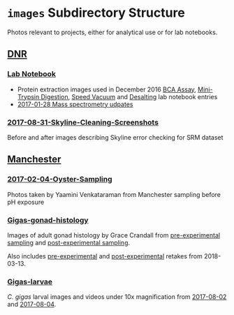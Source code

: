 # `images` Subdirectory Structure

Photos relevant to projects, either for analytical use or for lab notebooks.

## [DNR](https://github.com/RobertsLab/project-oyster-oa/tree/master/images/DNR)

### [Lab Notebook](https://github.com/RobertsLab/project-oyster-oa/tree/master/images/DNR/Lab-Notebook)

- Protein extraction images used in December 2016 [BCA Assay](https://yaaminiv.github.io/BCA-Assay-Trial-2/), [Mini-Trypsin Digestion](https://yaaminiv.github.io/Mini-Trypsin-Digestion/), [Speed Vacuum](https://yaaminiv.github.io/Speed-Vacuum/) and [Desalting](https://yaaminiv.github.io/Desalting/) lab notebook entries
- [2017-01-28 Mass spectrometry udpates](https://github.com/RobertsLab/project-oyster-oa/tree/master/images/DNR/Lab-Notebook/massspecupdatejan28)

### [2017-08-31-Skyline-Cleaning-Screenshots](https://github.com/RobertsLab/project-oyster-oa/tree/master/images/DNR/2017-08-31-Skyline-Cleaning-Screenshots)

Before and after images describing Skyline error checking for SRM dataset

## [Manchester](https://github.com/RobertsLab/project-oyster-oa/tree/master/images/Manchester)

### [2017-02-04-Oyster-Sampling](https://github.com/RobertsLab/project-oyster-oa/tree/master/images/Manchester/2017-2-4-Oyster-Sampling)

Photos taken by Yaamini Venkataraman from Manchester sampling before pH exposure

### [Gigas-gonad-histology](https://github.com/RobertsLab/project-oyster-oa/tree/master/images/Manchester/Gigas-gonad-histology)

Images of adult gonad histology by Grace Crandall from [pre-experimental sampling](https://github.com/RobertsLab/project-oyster-oa/tree/master/images/Manchester/Gigas-gonad-histology/2017-02-04-Sampling) and [post-experimental sampling](https://github.com/RobertsLab/project-oyster-oa/tree/master/images/Manchester/Gigas-gonad-histology/2017-04-08-Sampling).

Also includes [pre-experimental](https://github.com/RobertsLab/project-oyster-oa/tree/master/images/Manchester/Gigas-gonad-histology/2017-02-04-Sampling/2018-03-13-Preexperiment-Retakes) and [post-experimental](https://github.com/RobertsLab/project-oyster-oa/tree/master/images/Manchester/Gigas-gonad-histology/2017-04-08-Sampling/2018-03-13-Postexperiment-Retakes) retakes from 2018-03-13.

### [Gigas-larvae](https://github.com/RobertsLab/project-oyster-oa/tree/master/images/Manchester/Gigas-larvae)

*C. gigas* larval images and videos under 10x magnification from [2017-08-02](https://github.com/RobertsLab/project-oyster-oa/tree/master/images/Manchester/Gigas-larvae/2017-08-02) and [2017-08-04](https://github.com/RobertsLab/project-oyster-oa/tree/master/images/Manchester/Gigas-larvae/2017-08-04).